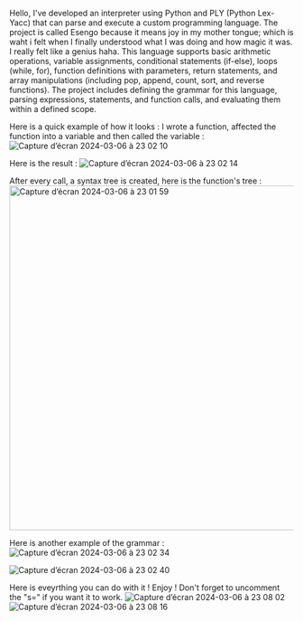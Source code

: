 Hello, I've developed an interpreter using Python and PLY (Python Lex-Yacc) that can parse and execute a custom programming language.
The project is called Esengo because it means joy in my mother tongue; which is waht i felt when I finally understood what I was doing and how magic it was. I really felt like a genius haha.
This language supports basic arithmetic operations, variable assignments, conditional statements (if-else), loops (while, for), function definitions with parameters, 
return statements, and array manipulations (including pop, append, count, sort, and reverse functions). 
The project includes defining the grammar for this language, parsing expressions, statements, and function calls, and evaluating them within a defined scope.

Here is a quick example of how it looks :
I wrote a function, affected the function into a variable and then called the variable : 
![Capture d’écran 2024-03-06 à 23 02 10](https://github.com/clemzouuu/Esengo/assets/92720413/0bb41edd-de46-4544-b901-0309c31673a5)

Here is the result : 
![Capture d’écran 2024-03-06 à 23 02 14](https://github.com/clemzouuu/Esengo/assets/92720413/e3d37e75-df10-4da2-98dc-0a5581ed569b)

After every call, a syntax tree is created, here is the function's tree : 
<img width="610" alt="Capture d’écran 2024-03-06 à 23 01 59" src="https://github.com/clemzouuu/Esengo/assets/92720413/b0dcfad1-8f5f-4530-8c6c-049fa03e9490">

Here is another example of the grammar : 
![Capture d’écran 2024-03-06 à 23 02 34](https://github.com/clemzouuu/Esengo/assets/92720413/f0cf2000-1422-4740-aca7-5f85f9becd8e)

![Capture d’écran 2024-03-06 à 23 02 40](https://github.com/clemzouuu/Esengo/assets/92720413/a32d4510-7d2c-418c-b514-31d048aed178)


Here is eveyrthing you can do with it ! Enjoy ! Don't forget to uncomment the "s=" if you want it to work. 
![Capture d’écran 2024-03-06 à 23 08 02](https://github.com/clemzouuu/Esengo/assets/92720413/a71ea8fb-5dac-4baa-9ac8-ba40bbdbc1cb)
![Capture d’écran 2024-03-06 à 23 08 16](https://github.com/clemzouuu/Esengo/assets/92720413/7078586e-6f9b-429d-8136-8428cc58812d)

